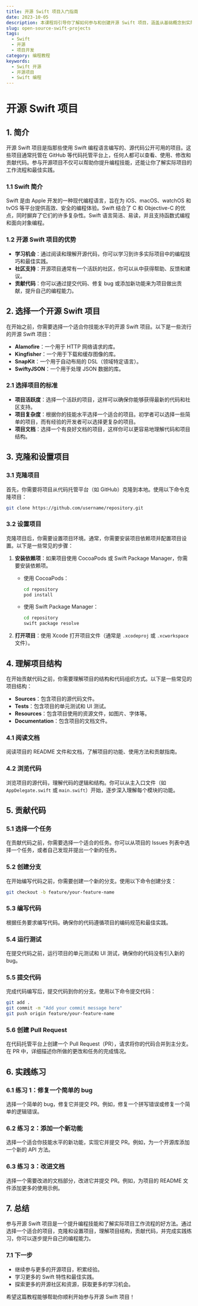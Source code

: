 ```yaml
---
title: 开源 Swift 项目入门指南
date: 2023-10-05
description: 本课程将引导你了解如何参与和创建开源 Swift 项目，涵盖从基础概念到实际操作的全过程。
slug: open-source-swift-projects
tags:
  - Swift
  - 开源
  - 项目开发
category: 编程教程
keywords:
  - Swift 开源
  - 开源项目
  - Swift 编程
---
```


# 开源 Swift 项目

## 1. 简介

开源 Swift 项目是指那些使用 Swift 编程语言编写的、源代码公开可用的项目。这些项目通常托管在 GitHub 等代码托管平台上，任何人都可以查看、使用、修改和贡献代码。参与开源项目不仅可以帮助你提升编程技能，还能让你了解实际项目的工作流程和最佳实践。

### 1.1 Swift 简介

Swift 是由 Apple 开发的一种现代编程语言，旨在为 iOS、macOS、watchOS 和 tvOS 等平台提供高效、安全的编程体验。Swift 结合了 C 和 Objective-C 的优点，同时摒弃了它们的许多复杂性。Swift 语言简洁、易读，并且支持函数式编程和面向对象编程。

### 1.2 开源 Swift 项目的优势

- **学习机会**：通过阅读和理解开源代码，你可以学习到许多实际项目中的编程技巧和最佳实践。
- **社区支持**：开源项目通常有一个活跃的社区，你可以从中获得帮助、反馈和建议。
- **贡献代码**：你可以通过提交代码、修复 bug 或添加新功能来为项目做出贡献，提升自己的编程能力。

## 2. 选择一个开源 Swift 项目

在开始之前，你需要选择一个适合你技能水平的开源 Swift 项目。以下是一些流行的开源 Swift 项目：

- **Alamofire**：一个用于 HTTP 网络请求的库。
- **Kingfisher**：一个用于下载和缓存图像的库。
- **SnapKit**：一个用于自动布局的 DSL（领域特定语言）。
- **SwiftyJSON**：一个用于处理 JSON 数据的库。

### 2.1 选择项目的标准

- **项目活跃度**：选择一个活跃的项目，这样可以确保你能够获得最新的代码和社区支持。
- **项目复杂度**：根据你的技能水平选择一个适合的项目。初学者可以选择一些简单的项目，而有经验的开发者可以选择更复杂的项目。
- **项目文档**：选择一个有良好文档的项目，这样你可以更容易地理解代码和项目结构。

## 3. 克隆和设置项目

### 3.1 克隆项目

首先，你需要将项目从代码托管平台（如 GitHub）克隆到本地。使用以下命令克隆项目：

```bash
git clone https://github.com/username/repository.git
```

### 3.2 设置项目

克隆项目后，你需要设置项目环境。通常，你需要安装项目依赖项并配置项目设置。以下是一些常见的步骤：

1. **安装依赖项**：如果项目使用 CocoaPods 或 Swift Package Manager，你需要安装依赖项。
   - 使用 CocoaPods：
     ```bash
     cd repository
     pod install
     ```
   - 使用 Swift Package Manager：
     ```bash
     cd repository
     swift package resolve
     ```

2. **打开项目**：使用 Xcode 打开项目文件（通常是 `.xcodeproj` 或 `.xcworkspace` 文件）。

## 4. 理解项目结构

在开始贡献代码之前，你需要理解项目的结构和代码组织方式。以下是一些常见的项目结构：

- **Sources**：包含项目的源代码文件。
- **Tests**：包含项目的单元测试和 UI 测试。
- **Resources**：包含项目使用的资源文件，如图片、字体等。
- **Documentation**：包含项目的文档文件。

### 4.1 阅读文档

阅读项目的 README 文件和文档，了解项目的功能、使用方法和贡献指南。

### 4.2 浏览代码

浏览项目的源代码，理解代码的逻辑和结构。你可以从主入口文件（如 `AppDelegate.swift` 或 `main.swift`）开始，逐步深入理解每个模块的功能。

## 5. 贡献代码

### 5.1 选择一个任务

在贡献代码之前，你需要选择一个适合的任务。你可以从项目的 Issues 列表中选择一个任务，或者自己发现并提出一个新的任务。

### 5.2 创建分支

在开始编写代码之前，你需要创建一个新的分支。使用以下命令创建分支：

```bash
git checkout -b feature/your-feature-name
```

### 5.3 编写代码

根据任务要求编写代码。确保你的代码遵循项目的编码规范和最佳实践。

### 5.4 运行测试

在提交代码之前，运行项目的单元测试和 UI 测试，确保你的代码没有引入新的 bug。

### 5.5 提交代码

完成代码编写后，提交代码到你的分支。使用以下命令提交代码：

```bash
git add .
git commit -m "Add your commit message here"
git push origin feature/your-feature-name
```

### 5.6 创建 Pull Request

在代码托管平台上创建一个 Pull Request（PR），请求将你的代码合并到主分支。在 PR 中，详细描述你所做的更改和任务的完成情况。

## 6. 实践练习

### 6.1 练习 1：修复一个简单的 bug

选择一个简单的 bug，修复它并提交 PR。例如，修复一个拼写错误或修复一个简单的逻辑错误。

### 6.2 练习 2：添加一个新功能

选择一个适合你技能水平的新功能，实现它并提交 PR。例如，为一个开源库添加一个新的 API 方法。

### 6.3 练习 3：改进文档

选择一个需要改进的文档部分，改进它并提交 PR。例如，为项目的 README 文件添加更多的使用示例。

## 7. 总结

参与开源 Swift 项目是一个提升编程技能和了解实际项目工作流程的好方法。通过选择一个适合的项目，克隆和设置项目，理解项目结构，贡献代码，并完成实践练习，你可以逐步提升自己的编程能力。

### 7.1 下一步

- 继续参与更多的开源项目，积累经验。
- 学习更多的 Swift 特性和最佳实践。
- 探索更多的开源社区和资源，获取更多的学习机会。

希望这篇教程能够帮助你顺利开始参与开源 Swift 项目！